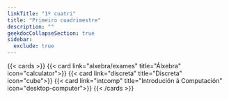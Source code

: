 ```yaml
---
linkTitle: "1º cuatri"
title: "Primeiro cuadrimestre"
description: ""
geekdocCollapseSection: true
sidebar:
  exclude: true
---
```


{{< cards >}}
    {{< card link="alxebra/exames" title="Álxebra" icon="calculator">}}
    {{< card link="discreta" title="Discreta" icon="cube">}}
    {{< card link="intcomp" title="Introdución á Computación" icon="desktop-computer">}}
{{< /cards >}}